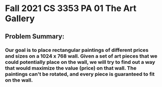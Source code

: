 # Fall 2021 CS 3353 PA 01 The Art Gallery

## Problem Summary:
### Our goal is to place rectangular paintings of different prices and sizes on a 1024 x 768 wall. Given a set of art pieces that we could potentially place on the wall, we will try to find out a way that would maximize the value (price) on that wall. The paintings can't be rotated, and every piece is guaranteed to fit on the wall.
